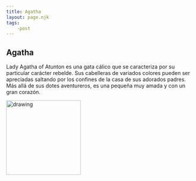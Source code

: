 ```yaml
---
title: Agatha
layout: page.njk
tags: 
    -post
---
```


## Agatha
Lady Agatha of Atunton es una gata cálico que se caracteriza por su particular carácter rebelde. Sus cabelleras de variados colores pueden ser apreciadas saltando por los confines de la casa de sus adorados padres. Más allá de sus dotes aventureros, es una pequeña muy amada y con un gran corazón.

<img src="../src/images/agatha/2.jpeg" alt="drawing" width="200"/>